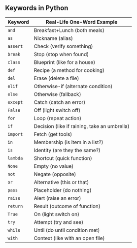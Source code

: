 ## Keywords in Python

| Keyword  | Real-Life One-Word Example |
|----------|-----------------------------|
| `and`    | Breakfast+Lunch (both meals)|
| `as`     | Nickname (alias)            |
| `assert` | Check (verify something)    |
| `break`  | Stop (stop when found)      |
| `class`  | Blueprint (like for a house)|
| `def`    | Recipe (a method for cooking)|
| `del`    | Erase (delete a file)       |
| `elif`   | Otherwise-if (alternate condition)|
| `else`   | Otherwise (fallback)        |
| `except` | Catch (catch an error)      |
| `False`  | Off (light switch off)      |
| `for`    | Loop (repeat action)        |
| `if`     | Decision (like if raining, take an umbrella)|
| `import` | Fetch (get tools)           |
| `in`     | Membership (is item in a list?)|
| `is`     | Identity (are they the same?)|
| `lambda` | Shortcut (quick function)   |
| `None`   | Empty (no value)            |
| `not`    | Negate (opposite)           |
| `or`     | Alternative (this or that)  |
| `pass`   | Placeholder (do nothing)    |
| `raise`  | Alert (raise an error)      |
| `return` | Result (outcome of function)|
| `True`   | On (light switch on)        |
| `try`    | Attempt (try and see)       |
| `while`  | Until (do until condition met)|
| `with`   | Context (like with an open file)|

